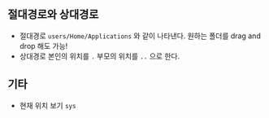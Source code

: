 ## 절대경로와 상대경로

- 절대경로
`users/Home/Applications` 와 같이 나타낸다. 원하는 폴더를 drag and drop 해도 가능!
- 상대경로
본인의 위치를 `.` 부모의 위치를 `..` 으로 한다.

## 기타

- 현재 위치 보기
`sys`
